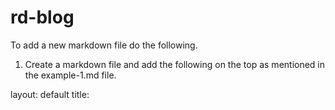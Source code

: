 # rd-blog

To add a new markdown file do the following.

1. Create a markdown file and add the following on the top as mentioned in the example-1.md file.

layout: default
title: <title>


2. Go to sidebar.html in _includes folder. Add the following code in any of the category to add the new link. Replace file name and link name

```
 <li>
          <a
            href="/rd-blog/<file-name>"
            class="d-inline-flex align-items-center rounded"
            ><link name></a
          >
        </li>
```

3. To create new category, Go to sidebar.html in _includes folder, add the following code a line above last </ul> and replace the links names and file names

```
<li class="mb-1">
      <button
        class="btn d-inline-flex align-items-center rounded collapsed"
        data-bs-toggle="collapse"
        data-bs-target="#getting-started-collapse"
        aria-expanded="false"
      >
        Getting started
      </button>

      <ul class="list-unstyled fw-normal pb-1 small">
        <li>
          <a
            href="/rd-blog/example-1"
            class="d-inline-flex align-items-center rounded"
            >Introduction</a
          >
        </li>
        <li>
          <a
            href="/rd-blog/example-2"
            class="d-inline-flex align-items-center rounded"
            >Download</a
          >
        </li>
      </ul>
    </li>
```
